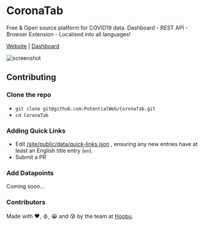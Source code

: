CoronaTab
======

Free & Open source platform for COVID19 data. Dashboard - REST API - Browser Extension - Localised into all languages!

[Website](https://coronatab.app) | [Dashboard](https://coronatab.app/dashboard)

![screenshot](https://user-images.githubusercontent.com/8472525/77709538-52ff7280-6fc3-11ea-84ca-a23b9b348b95.JPG)

## Contributing

### Clone the repo

* `git clone git@github.com:PotentialWeb/CoronaTab.git`
* `cd CoronaTab`

### Adding Quick Links

* Edit [/site/public/data/quick-links.json](https://github.com/PotentialWeb/CoronaTab/blob/master/site/public/data/quick-links.json) , ensuring any new entries have at least an English title entry (`en`).
* Submit a PR

### Add Datapoints

Coming soon...

### Contributors

Made with ❤️, 🩸, 😭 and 😰 by the team at [Hoobu](https://hoobu.com).
